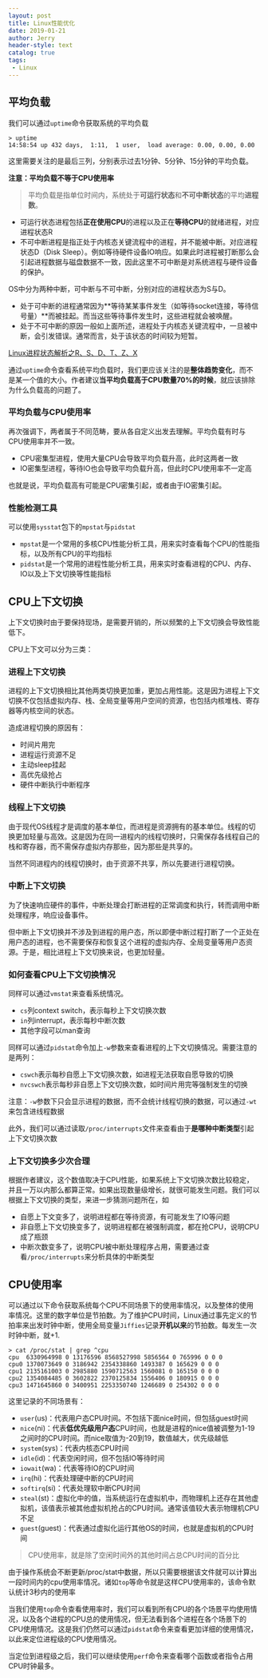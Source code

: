```yaml
---
layout: post
title: Linux性能优化
date: 2019-01-21
author: Jerry
header-style: text
catalog: true
tags:
 - Linux
---
```


## 平均负载

我们可以通过`uptime`命令获取系统的平均负载
```shell
> uptime
14:58:54 up 432 days,  1:11,  1 user,  load average: 0.00, 0.00, 0.00
```
这里需要关注的是最后三列，分别表示过去1分钟、5分钟、15分钟的平均负载。

**注意：平均负载不等于CPU使用率**

> 平均负载是指单位时间内，系统处于**可运行状态**和**不可中断状态**的平均**进程数**。

- 可运行状态进程包括**正在使用CPU**的进程以及正在**等待CPU**的就绪进程，对应进程状态R
- 不可中断进程是指正处于内核态关键流程中的进程，并不能被中断。对应进程状态D（Disk Sleep）。例如等待硬件设备IO响应。如果此时进程被打断那么会引起进程数据与磁盘数据不一致，因此这里不可中断是对系统进程与硬件设备的保护。

OS中分为两种中断，可中断与不可中断，分别对应的进程状态为S与D。
- 处于可中断的进程通常因为**等待某某事件发生（如等待socket连接，等待信号量）**而被挂起。而当这些等待事件发生时，这些进程就会被唤醒。
- 处于不可中断的原因一般如上面所述，进程处于内核态关键流程中，一旦被中断，会引发错误。通常而言，处于该状态的时间较为短暂。

[Linux进程状态解析之R、S、D、T、Z、X](https://www.cnblogs.com/YDDMAX/p/4979878.html)

通过`uptime`命令查看系统平均负载时，我们更应该关注的是**整体趋势变化**，而不是某一个值的大小。作者建议**当平均负载高于CPU数量70%的时候**，就应该排除为什么负载高的问题了。

### 平均负载与CPU使用率

再次强调下，两者属于不同范畴，要从各自定义出发去理解。平均负载有时与CPU使用率并不一致。
- CPU密集型进程，使用大量CPU会导致平均负载升高，此时这两者一致
- IO密集型进程，等待IO也会导致平均负载升高，但此时CPU使用率不一定高

也就是说，平均负载高有可能是CPU密集引起，或者由于IO密集引起。

### 性能检测工具

可以使用`sysstat`包下的`mpstat`与`pidstat`
- `mpstat`是一个常用的多核CPU性能分析工具，用来实时查看每个CPU的性能指标，以及所有CPU的平均指标
- `pidstat`是一个常用的进程性能分析工具，用来实时查看进程的CPU、内存、IO以及上下文切换等性能指标

## CPU上下文切换

上下文切换时由于要保持现场，是需要开销的，所以频繁的上下文切换会导致性能低下。

CPU上下文可以分为三类：

### 进程上下文切换

进程的上下文切换相比其他两类切换更加重，更加占用性能。这是因为进程上下文切换不仅包括虚拟内存、栈、全局变量等用户空间的资源，也包括内核堆栈、寄存器等内核空间的状态。

造成进程切换的原因有：
- 时间片用完
- 进程运行资源不足
- 主动sleep挂起
- 高优先级抢占
- 硬件中断执行中断程序

### 线程上下文切换

由于现代OS线程才是调度的基本单位，而进程是资源拥有的基本单位。线程的切换更加轻量与高效。这是因为在同一进程内的线程切换时，只需保存各线程自己的栈和寄存器，而不需保存虚拟内存那些，因为那些是共享的。

当然不同进程内的线程切换时，由于资源不共享，所以先要进行进程切换。

### 中断上下文切换

为了快速响应硬件的事件，中断处理会打断进程的正常调度和执行，转而调用中断处理程序，响应设备事件。

但中断上下文切换并不涉及到进程的用户态，所以即便中断过程打断了一个正处在用户态的进程，也不需要保存和恢复这个进程的虚拟内存、全局变量等用户态资源。于是，相比进程上下文切换来说，也更加轻量。

### 如何查看CPU上下文切换情况

同样可以通过`vmstat`来查看系统情况。
- `cs`列context switch，表示每秒上下文切换次数
- `in`列interrupt，表示每秒中断次数
- 其他字段可以man查询

同样可以通过`pidstat`命令加上`-w`参数来查看进程的上下文切换情况。需要注意的是两列：
- `cswch`表示每秒自愿上下文切换次数，如进程无法获取自愿导致的切换
- `nvcswch`表示每秒非自愿上下文切换次数，如时间片用完等强制发生的切换

注意：`-w`参数下只会显示进程的数据，而不会统计线程切换的数据，可以通过`-wt`来包含进线程数据

此外，我们可以通过读取`/proc/interrupts`文件来查看由于**是哪种中断类型**引起上下文切换次数

### 上下文切换多少次合理

根据作者建议，这个数值取决于CPU性能，如果系统上下文切换次数比较稳定，并且一万以内那么都算正常。如果出现数量级增长，就很可能发生问题。我们可以根据上下文切换的类型，来进一步猜测问题所在，如
- 自愿上下文变多了，说明进程都在等待资源，有可能发生了IO等问题
- 非自愿上下文切换变多了，说明进程都在被强制调度，都在抢CPU，说明CPU成了瓶颈
- 中断次数变多了，说明CPU被中断处理程序占用，需要通过查看`/proc/interrupts`来分析具体的中断类型

## CPU使用率

可以通过以下命令获取系统每个CPU不同场景下的使用率情况，以及整体的使用率情况。这里的数字单位是节拍数。为了维护CPU时间，Linux通过事先定义的节拍率来出发时钟中断，使用全局变量`Jiffies`记录**开机以来**的节拍数。每发生一次时钟中断，就+1.
```shell
> cat /proc/stat | grep ^cpu
cpu  6330964998 0 13176596 8568527998 5856564 0 765996 0 0 0
cpu0 1370073649 0 3186942 2354338860 1493387 0 165629 0 0 0
cpu1 2135161003 0 2985880 1590712563 1560081 0 165150 0 0 0
cpu2 1354084485 0 3602822 2370125834 1556406 0 180915 0 0 0
cpu3 1471645860 0 3400951 2253350740 1246689 0 254302 0 0 0
```

这里记录的不同场景有：
- `user`(us)：代表用户态CPU时间。不包括下面nice时间，但包括guest时间
- `nice`(ni)：代表**低优先级用户态**CPU时间，也就是进程的nice值被调整为1-19之间时的CPU时间。而nice取值为-20到19，数值越大，优先级越低
- `system`(sys)：代表内核态CPU时间
- `idle`(id)：代表空闲时间，但不包括IO等待时间
- `iowait`(wa)：代表等待IO的CPU时间
- `irq`(hi)：代表处理硬中断的CPU时间
- `softirq`(si)：代表处理软中断CPU时间
- `steal`(st)：虚拟化中的值，当系统运行在虚拟机中，而物理机上还存在其他虚拟机，该值表示被其他虚拟机抢占的CPU时间。通常该值较大表示物理机CPU不足
- `guest`(guest)：代表通过虚拟化运行其他OS的时间，也就是虚拟机的CPU时间

> CPU使用率，就是除了空闲时间外的其他时间占总CPU时间的百分比

由于操作系统会不断更新/proc/stat中数据，所以只需要根据该文件就可以计算出一段时间内的cpu使用率情况。诸如`top`等命令就是这样CPU使用率的，该命令默认统计3秒内的使用率

当我们使用`top`命令查看使用率时，我们可以看到所有CPU的各个场景平均使用情况，以及各个进程的CPU总的使用情况，但无法看到各个进程在各个场景下的CPU使用情况。这是我们仍然可以通过`pidstat`命令来查看更加详细的使用情况，以此来定位进程级的CPU使用情况。

当定位到进程级之后，我们可以继续使用`perf`命令来查看哪个函数或者指令占用CPU时钟最多。

